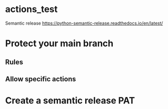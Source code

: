# actions_test

Semantic release
https://python-semantic-release.readthedocs.io/en/latest/



# Protect your main branch


## Rules
## Allow specific actions

# Create a semantic release PAT

